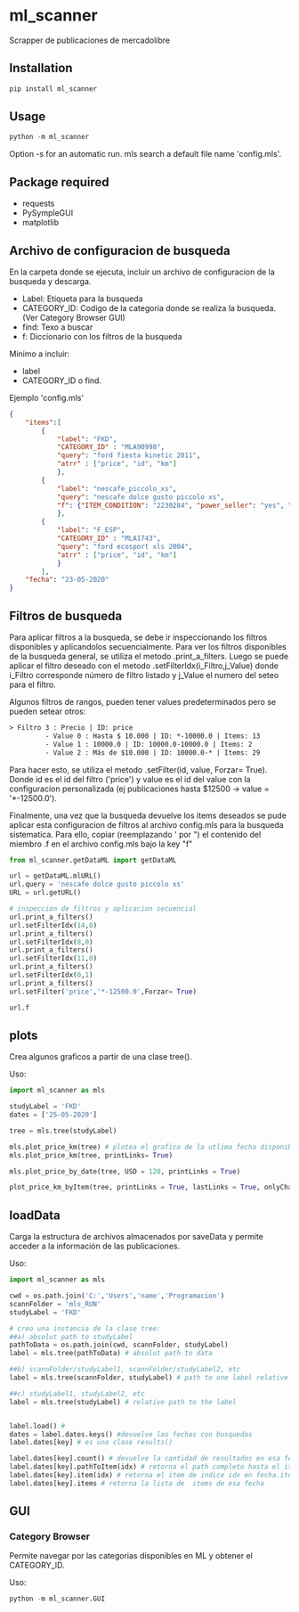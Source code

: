 # ml_scanner

Scrapper de publicaciones de mercadolibre

## Installation

```python
pip install ml_scanner
```

## Usage

```python
python -m ml_scanner
```

Option -s for an automatic run. mls search a default file name 'config.mls'.

## Package required

- requests
- PySympleGUI
- matplotlib

## Archivo de configuracion de busqueda

En la carpeta donde se ejecuta, incluir un archivo de configuracion de la busqueda y descarga.

- Label: Etiqueta para la busqueda
- CATEGORY_ID: Codigo de la categoria donde se realiza la busqueda. (Ver Category Browser GUI)
- find: Texo a buscar
- f: Diccionario con los filtros de la busqueda

Minimo a incluir:

- label
- CATEGORY_ID o find.

Ejemplo 'config.mls'

```json
{
    "items":[
        {
            "label": "FKD",
            "CATEGORY_ID" : "MLA90998",
            "query": "ford fiesta kinetic 2011",
            "atrr" : ["price", "id", "km"]
            },
        {
            "label": "nescafe_piccolo_xs",
            "query": "nescafe dolce gusto piccolo xs",
			"f": {"ITEM_CONDITION": "2230284", "power_seller": "yes", "shipping_quarantine": "guaranteed_delivery", "category": "MLA438284", "price": "*-12500.0"},
            },
        {
            "label": "F_ESP",
            "CATEGORY_ID" : "MLA1743",
            "query": "ford ecosport xls 2004",
            "atrr" : ["price", "id", "km"]
            }
        ],
    "fecha": "23-05-2020"
}
```

## Filtros de busqueda

Para aplicar filtros a la busqueda, se debe ir inspeccionando los filtros disponibles y aplicandolos secuencialmente. Para ver los filtros disponibles de la busqueda general, se utiliza el metodo .print_a_filters. Luego se puede aplicar el filtro deseado con el metodo .setFilterIdx(i_Filtro,j_Value) donde i_Filtro corresponde número de filtro listado y j_Value el numero del seteo para el filtro.

Algunos filtros de rangos, pueden tener values predeterminados pero se pueden setear otros:

```txt
> Filtro 3 : Precio | ID: price
         - Value 0 : Hasta $ 10.000 | ID: *-10000.0 | Items: 13
         - Value 1 : 10000.0 | ID: 10000.0-10000.0 | Items: 2
         - Value 2 : Más de $10.000 | ID: 10000.0-* | Items: 29
```
Para hacer esto, se utiliza el metodo .setFilter(id, value, Forzar= True). Donde id es el id del filtro ('price') y value es el id del value con la configuracion personalizada (ej publicaciones hasta $12500 -> value = '*-12500.0').

Finalmente, una vez que la busqueda devuelve los items deseados se pude aplicar esta configuracion de filtros al archivo config.mls para la busqueda sistematica. Para ello, copiar (reemplazando ' por ") el contenido del miembro .f en el archivo config.mls bajo la key "f"


```python
from ml_scanner.getDataML import getDataML

url = getDataML.mlURL()
url.query = 'nescafe dolce gusto piccolo xs'
URL = url.getURL()

# inspeccion de filtros y aplicacion secuencial
url.print_a_filters()
url.setFilterIdx(14,0)
url.print_a_filters()
url.setFilterIdx(8,0)
url.print_a_filters()
url.setFilterIdx(11,0)
url.print_a_filters()
url.setFilterIdx(0,1)
url.print_a_filters()
url.setFilter('price','*-12500.0',Forzar= True)

url.f
```

## plots

Crea algunos graficos a partir de una clase tree().

Uso:

```python
import ml_scanner as mls

studyLabel = 'FKD'
dates = ['25-05-2020']

tree = mls.tree(studyLabel)

mls.plot_price_km(tree) # plotea el grafico de la utlima fecha disponible
mls.plot_price_km(tree, printLinks= True)

mls.plot_price_by_date(tree, USD = 120, printLinks = True)

plot_price_km_byItem(tree, printLinks = True, lastLinks = True, onlyChanges = True)
```

## loadData

Carga la estructura de archivos almacenados por saveData y permite acceder a la información de las publicaciones.

Uso:

```python
import ml_scanner as mls

cwd = os.path.join('C:','Users','name','Programacion')
scannFolder = 'mls_RUN'
studyLabel = 'FKD'

# creo una instancia de la clase tree:
##a) absolut path to studyLabel
pathToData = os.path.join(cwd, scannFolder, studyLabel)
label = mls.tree(pathToData) # absolut path to data

##b) scannFolder/studyLabel1, scannFolder/studyLabel2, etc
label = mls.tree(scannFolder, studyLabel) # path to one label relative to the scan folder with multiple studyLabels

##c) studyLabel1, studyLabel2, etc
label = mls.tree(studyLabel) # relative path to the label


label.load() #
dates = label.dates.keys() #devuelve las fechas con busquedas
label.dates[key] # es una clase results()

label.dates[key].count() # devuelve la cantidad de resultados en esa fecha
label.dates[key].pathToItem(idx) # retorna el path completo hasta el item de indice idx en fecha.items[idx]
label.dates[key].item(idx) # retorna el item de indice idx en fecha.items[idx]
label.dates[key].items # retorna la lista de  items de esa fecha
```

## GUI

### Category Browser

Permite navegar por las categorias disponibles en ML y obtener el CATEGORY_ID.

Uso:

```python
python -m ml_scanner.GUI
```
